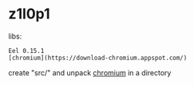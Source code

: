 # z1l0p1

libs:
```
Eel 0.15.1
[chromium](https://download-chromium.appspot.com/)
```

create "src/" and unpack [chromium](https://download-chromium.appspot.com/) in a directory
